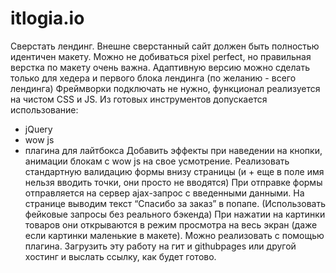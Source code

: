 # itlogia.io
Сверстать лендинг. Внешне сверстанный сайт должен быть полностью идентичен макету. Можно не добиваться pixel perfect, но правильная верстка по макету очень важна. Адаптивную версию можно сделать только для хедера и первого блока лендинга (по желанию - всего лендинга)
Фреймворки подключать не нужно, функционал реализуется на чистом CSS и JS. 
Из готовых инструментов допускается использование: 
- jQuery
- wow js 
- плагина для лайтбокса
Добавить эффекты при наведении на кнопки, анимации блокам с wow js на свое усмотрение.
Реализовать стандартную валидацию формы внизу страницы (и + еще в поле имя нельзя вводить точки, они просто не вводятся)
При отправке формы отправляется на сервер ajax-запрос с введенными данными. На странице выводим текст “Спасибо за заказ” в попапе. (Использовать фейковые запросы без реального бэкенда)
При нажатии на картинки товаров они открываются в режим просмотра на весь экран (даже если картинки маленькие в макете). Можно реализовать с помощью плагина.
Загрузить эту работу на гит и githubpages или другой хостинг и выслать ссылку, как будет готово.
